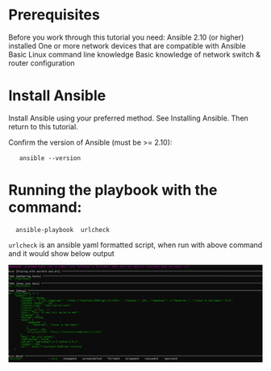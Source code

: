 # Prerequisites
Before you work through this tutorial you need:
Ansible 2.10 (or higher) installed
One or more network devices that are compatible with Ansible
Basic Linux command line knowledge
Basic knowledge of network switch & router configuration

# Install Ansible

Install Ansible using your preferred method. See Installing Ansible. Then return to this tutorial.

Confirm the version of Ansible (must be >= 2.10):

       ansible --version

# Running the playbook with the command:

      ansible-playbook  urlcheck
      
 `urlcheck` is an ansible yaml formatted script, when run with above command and it would show below output

![Ansible Playbook Output](https://github.com/aiflare/ansible-assignment/blob/master/AnsibleOutput.PNG?raw=true)
